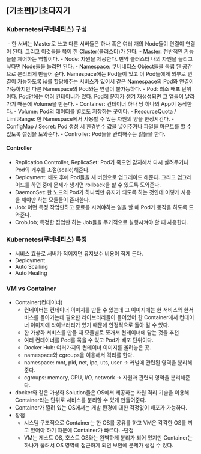 ## [기초편]기초다지기

### Kubernetes(쿠버네티스) 구성
<img>
- 한 서버는 Master로 쓰고 다른 서버들은 하나 혹은 여러 개의 Node들이 연결이 연결이 된다. 그리고 이것들을 묶어 한 Cluster(클러스터)가 된다.
- Master: 전반적인 기능들을 제어하는 역할이다.
- Node: 자원을 제공한다. 만약 클러스터 내의 자원을 늘리고 싶다면 Node들을 늘리면 된다.
- Namespace: 쿠버네티스 Object들을 독립 된 공간으로 분리되게 만들어 준다. Namespace에는 Pod들이 있고 이 Pod들에게 외부로 연결이 가능하도록 id를 할당해주는 서비스가 있어서 같은 Namespace의 Pod와 연결이 가능하지만 다른 Namespace의 Pod와는 연결이 불가능하다.
- Pod: 최소 배포 단위이다. Pod안에는 여러 컨테이너가 있다. Pod에 문제가 생겨 재생성되면 그 앱들이 날라가기 때문에 Volume을 만든다. 
- Container: 컨테이너 하나 당 하나의 App이 동작한다.
- Volume: Pod의 데이터를 별로도 저장하는 곳이다.
- ResourceQuota / LimitRange: 한 Namespace에서 사용할 수 있는 자원의 양을 한정시킨다.
- ConfigMap / Secret: Pod 생성 시 환경변수 값을 넣어주거나 파일을 마운트를 할 수 있도록 설정을 도와준다.
- Controller: Pod들을 관리해주는 일들을 한다.

#### Controller
- Replication Controller, ReplicaSet: Pod가 죽으면 감지해서 다시 살려주거나 Pod의 개수를 조절(scale)해준다.
- Deployment: 배포 후에 Pod들을 새 버전으로 업그레이드 해준다. 그리고 업그레이드를 하던 중에 문제가 생기면 rollback을 할 수 있도록 도와준다.
- DaemonSet: 한 노드의 Pod가 하나씩만 유지가 되도록 하는 것인데 이렇게 사용을 해야만 하는 모듈들이 존재한다.
- Job: 어떤 특정 작업만하고 종료를 시켜야하는 일을 할 때 Pod가 동작을 하도록 도와준다.
- CrobJob; 특정한 잡업만 하는 Job들을 주기적으로 실행시켜야 할 때 사용한다.

### Kubernetes(쿠버네티스) 특징
- 서비스 효율로 서버가 적어지면 유지보수 비용이 적게 든다.
- Deployment
- Auto Scalling
- Auto Healing

### VM vs Container
- Container(컨테이너)
    - 컨네이터는 컨테이너 이미지를 만들 수 있는데 그 이미지에는 한 서비스와 한서비스를 돌아가는데 필요한 라이브러리들이 들어있어 한 Container에서 컨테이너 이미지에 라이브러리가 있기 때문에 안정적으로 돌아 갈 수 있다.
    - 한 가상화 서비스를 만들 때 모듈별로 쪼개서 컨테이너에 담는 것을 추천
    - 여러 컨테이너를 Pod를 묶을 수 있고 Pod가 배포 단위이다.
    - Docker Hub: 여러가지의 컨테이너 이미지를 올려놓은 곳.
    - namespace와 cgroups을 이용해서 격리를 한다.
    - namespace: mnt, pid, net, ipc, uts, user -> 커널에 관련된 영역을 분리해준다.
    - cgroups: memory, CPU, I/O, network -> 자원과 관련되 영역을 분리해준다.
- docker와 같은 가상화 Solution들은 OS에서 제공하는 자원 격리 기술을 이용해 Container라는 단위로 서비스를 분리할 수 있게 만들어준다.
- Container가 깔려 있는 OS에서는  개발 환경에 대한 걱정없이 배포가 가능하다.
- 장점
    -  시스템 구조적으로 Container는 한 OS를 공유를 하고 VM은 각각한 OS를 끼고 있어야 하기 때문에 Container가 빠르다.
-단점 
    - VM는 게스트 OS, 호스트 OS와는 완벽하게 분리가 되어 있지만 Container는 하나가 뚫려서 OS 영역에 접근하게 되면 보안에 문제가 생길 수 있다.
